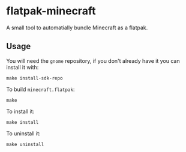 # flatpak-minecraft

A small tool to automatially bundle Minecraft as a flatpak.

## Usage

You will need the `gnome` repository, if you don't already have it you can install it with:
```
make install-sdk-repo
```

To build `minecraft.flatpak`:
```
make
```

To install it:
```
make install
```

To uninstall it:
```
make uninstall
```

